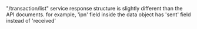 
"/transaction/list" service response structure is slightly different than the API documents.
for example, 'ipn' field inside the data object has 'sent' field instead of 'received'